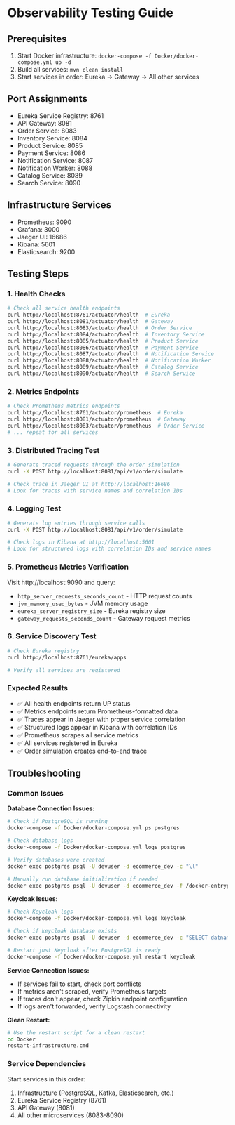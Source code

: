 # Observability Testing Guide

## Prerequisites
1. Start Docker infrastructure: `docker-compose -f Docker/docker-compose.yml up -d`
2. Build all services: `mvn clean install`
3. Start services in order: Eureka → Gateway → All other services

## Port Assignments
- Eureka Service Registry: 8761
- API Gateway: 8081  
- Order Service: 8083
- Inventory Service: 8084
- Product Service: 8085
- Payment Service: 8086
- Notification Service: 8087
- Notification Worker: 8088
- Catalog Service: 8089
- Search Service: 8090

## Infrastructure Services
- Prometheus: 9090
- Grafana: 3000
- Jaeger UI: 16686
- Kibana: 5601
- Elasticsearch: 9200

## Testing Steps

### 1. Health Checks
```bash
# Check all service health endpoints
curl http://localhost:8761/actuator/health  # Eureka
curl http://localhost:8081/actuator/health  # Gateway
curl http://localhost:8083/actuator/health  # Order Service
curl http://localhost:8084/actuator/health  # Inventory Service
curl http://localhost:8085/actuator/health  # Product Service
curl http://localhost:8086/actuator/health  # Payment Service
curl http://localhost:8087/actuator/health  # Notification Service
curl http://localhost:8088/actuator/health  # Notification Worker
curl http://localhost:8089/actuator/health  # Catalog Service
curl http://localhost:8090/actuator/health  # Search Service
```

### 2. Metrics Endpoints
```bash
# Check Prometheus metrics endpoints
curl http://localhost:8761/actuator/prometheus  # Eureka
curl http://localhost:8081/actuator/prometheus  # Gateway
curl http://localhost:8083/actuator/prometheus  # Order Service
# ... repeat for all services
```

### 3. Distributed Tracing Test
```bash
# Generate traced requests through the order simulation
curl -X POST http://localhost:8081/api/v1/order/simulate

# Check trace in Jaeger UI at http://localhost:16686
# Look for traces with service names and correlation IDs
```

### 4. Logging Test
```bash
# Generate log entries through service calls
curl -X POST http://localhost:8081/api/v1/order/simulate

# Check logs in Kibana at http://localhost:5601
# Look for structured logs with correlation IDs and service names
```

### 5. Prometheus Metrics Verification
Visit http://localhost:9090 and query:
- `http_server_requests_seconds_count` - HTTP request counts
- `jvm_memory_used_bytes` - JVM memory usage
- `eureka_server_registry_size` - Eureka registry size
- `gateway_requests_seconds_count` - Gateway request metrics

### 6. Service Discovery Test
```bash
# Check Eureka registry
curl http://localhost:8761/eureka/apps

# Verify all services are registered
```

### Expected Results
- ✅ All health endpoints return UP status
- ✅ Metrics endpoints return Prometheus-formatted data
- ✅ Traces appear in Jaeger with proper service correlation
- ✅ Structured logs appear in Kibana with correlation IDs
- ✅ Prometheus scrapes all service metrics
- ✅ All services registered in Eureka
- ✅ Order simulation creates end-to-end trace

## Troubleshooting

### Common Issues

**Database Connection Issues:**
```bash
# Check if PostgreSQL is running
docker-compose -f Docker/docker-compose.yml ps postgres

# Check database logs
docker-compose -f Docker/docker-compose.yml logs postgres

# Verify databases were created
docker exec postgres psql -U devuser -d ecommerce_dev -c "\l"

# Manually run database initialization if needed
docker exec postgres psql -U devuser -d ecommerce_dev -f /docker-entrypoint-initdb.d/init-db.sql
```

**Keycloak Issues:**
```bash
# Check Keycloak logs
docker-compose -f Docker/docker-compose.yml logs keycloak

# Check if keycloak database exists
docker exec postgres psql -U devuser -d ecommerce_dev -c "SELECT datname FROM pg_database WHERE datname='keycloak';"

# Restart just Keycloak after PostgreSQL is ready
docker-compose -f Docker/docker-compose.yml restart keycloak
```

**Service Connection Issues:**
- If services fail to start, check port conflicts
- If metrics aren't scraped, verify Prometheus targets
- If traces don't appear, check Zipkin endpoint configuration
- If logs aren't forwarded, verify Logstash connectivity

**Clean Restart:**
```bash
# Use the restart script for a clean restart
cd Docker
restart-infrastructure.cmd
```

### Service Dependencies
Start services in this order:
1. Infrastructure (PostgreSQL, Kafka, Elasticsearch, etc.)
2. Eureka Service Registry (8761)
3. API Gateway (8081)
4. All other microservices (8083-8090)
